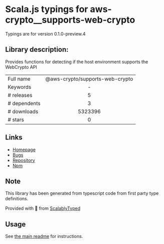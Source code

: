 
# Scala.js typings for aws-crypto__supports-web-crypto

Typings are for version 0.1.0-preview.4

## Library description:
Provides functions for detecting if the host environment supports the WebCrypto API

|                    |                 |
| ------------------ | :-------------: |
| Full name          | @aws-crypto/supports-web-crypto |
| Keywords           | - |
| # releases         | 5 |
| # dependents       | 3 |
| # downloads        | 5323396 |
| # stars            | 0 |

## Links
- [Homepage](https://github.com/aws/aws-sdk-js-crypto-helpers#readme)
- [Bugs](https://github.com/aws/aws-sdk-js-crypto-helpers/issues)
- [Repository](https://github.com/aws/aws-sdk-js-crypto-helpers)
- [Npm](https://www.npmjs.com/package/%40aws-crypto%2Fsupports-web-crypto)
    


## Note
This library has been generated from typescript code from first party type definitions.

Provided with :purple_heart: from [ScalablyTyped](https://github.com/oyvindberg/ScalablyTyped)

## Usage
See [the main readme](../../readme.md) for instructions.


